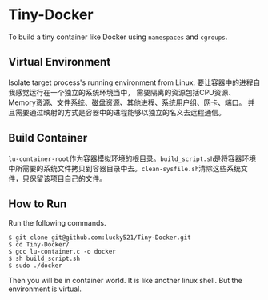 # Tiny-Docker
To build a tiny container like Docker using `namespaces` and `cgroups`.


## Virtual Environment
Isolate target process's running environment from Linux. 
要让容器中的进程自我感觉运行在一个独立的系统环境当中，
需要隔离的资源包括CPU资源、Memory资源、文件系统、磁盘资源、其他进程、系统用户组、网卡、端口。
并且需要通过映射的方式是容器中的进程能够以独立的名义去远程通信。


## Build Container
`lu-container-root`作为容器模拟环境的根目录。`build_script.sh`是将容器环境中所需要的系统文件拷贝到容器目录中去。`clean-sysfile.sh`清除这些系统文件，只保留该项目自己的文件。

## How to Run

Run the following commands.

```
$ git clone git@github.com:lucky521/Tiny-Docker.git
$ cd Tiny-Docker/
$ gcc lu-container.c -o docker
$ sh build_script.sh
$ sudo ./docker
```

Then you will be in container world. It is like another linux shell. But the environment is virtual.

